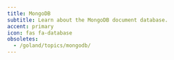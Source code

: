 ```yaml
---
title: MongoDB
subtitle: Learn about the MongoDB document database.
accent: primary
icon: fas fa-database
obsoletes:
  - /goland/topics/mongodb/
---
```


